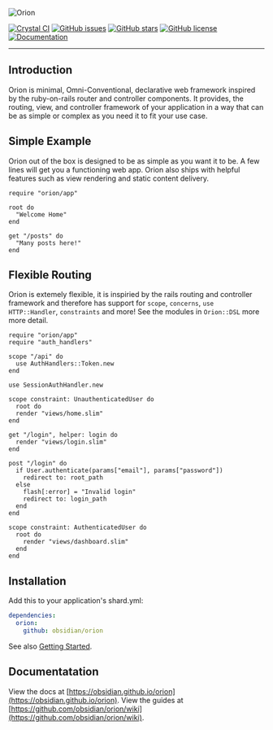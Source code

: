 ![Orion](https://raw.githubusercontent.com/obsidian/orion/v3.0.0-dev/orion-banner.svg)

[![Crystal CI](https://github.com/obsidian/orion/workflows/Crystal%20CI/badge.svg)](https://github.com/obsidian/orion/actions?query=workflow%3A%22Crystal+CI%22)
[![GitHub issues](https://img.shields.io/github/issues/obsidian/orion)](https://github.com/obsidian/orion/issues)
[![GitHub stars](https://img.shields.io/github/stars/obsidian/orion)](https://github.com/obsidian/orion/stargazers)
[![GitHub license](https://img.shields.io/github/license/obsidian/orion)](https://github.com/obsidian/orion/blob/master/LICENSE)
[![Documentation](https://img.shields.io/badge/Read-Documentation-%232E1052)](https://obsidian.github.io/orion)

---

## Introduction

Orion is minimal, Omni-Conventional, declarative web framework inspired by the ruby-on-rails router and controller components. It provides, the routing, view, and controller framework of your application in a way that can be as simple or complex as you need it to fit your use case.

## Simple Example
Orion out of the box is designed to be as simple as you want it to be. A few
lines will get you a functioning web app. Orion also ships with helpful features
such as view rendering and static content delivery.

```crystal
require "orion/app"

root do
  "Welcome Home"
end

get "/posts" do
  "Many posts here!"
end
```

## Flexible Routing
Orion is extemely flexible, it is inspiried by the rails routing and controller framework and therefore has support for `scope`, `concerns`, `use HTTP::Handler`, `constraints` and more! See the modules in `Orion::DSL` more more detail.

```crystal
require "orion/app"
require "auth_handlers"

scope "/api" do
  use AuthHandlers::Token.new
end

use SessionAuthHandler.new

scope constraint: UnauthenticatedUser do
  root do
  render "views/home.slim"
end

get "/login", helper: login do
  render "views/login.slim"
end

post "/login" do
  if User.authenticate(params["email"], params["password"])
    redirect to: root_path
  else
    flash[:error] = "Invalid login"
    redirect to: login_path
  end
end

scope constraint: AuthenticatedUser do
  root do
    render "views/dashboard.slim"
  end
end
```

## Installation
Add this to your application's shard.yml:

```yml
dependencies:
  orion:
    github: obsidian/orion
```

See also [Getting Started](https://github.com/obsidian/orion/wiki/Getting-Started).

## Documentatation

View the docs at [https://obsidian.github.io/orion](https://obsidian.github.io/orion).
View the guides at [https://github.com/obsidian/orion/wiki](https://github.com/obsidian/orion/wiki).
